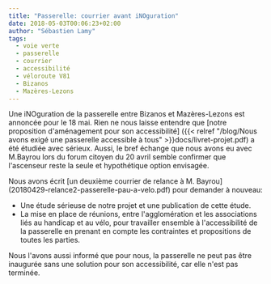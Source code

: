 ```yaml
---
title: "Passerelle: courrier avant iNOguration"
date: 2018-05-03T00:06:23+02:00
author: "Sébastien Lamy"
tags:
  - voie verte
  - passerelle
  - courrier
  - accessibilité
  - véloroute V81
  - Bizanos
  - Mazères-Lezons
---
```


Une iNOguration de la passerelle entre Bizanos et Mazères-Lezons est annoncée
pour le 18 mai. Rien ne nous laisse entendre que [notre proposition d'aménagement
pour son accessibilité]
({{< relref "/blog/Nous avons exigé une passerelle accessible à tous" >}}docs/livret-projet.pdf)
a été étudiée avec sérieux. Aussi, le bref échange que
nous avons eu avec M.Bayrou lors du forum citoyen du 20 avril semble
confirmer que l'ascenseur reste la seule et hypothétique option envisagée.

Nous avons écrit [un deuxième courrier de relance à M. Bayrou]
(20180429-relance2-passerelle-pau-a-velo.pdf) pour demander à nouveau:

* Une étude sérieuse de notre projet et une publication de cette étude.
* La mise en place de réunions, entre l'agglomération et les associations
  liés au handicap et au vélo, pour travailler ensemble à l'accessibilité de la
  passerelle en prenant en compte les contraintes et propositions de toutes les
  parties.

Nous l'avons aussi informé que pour nous, la passerelle ne peut pas être
inaugurée sans une solution pour son accessibilité, car elle n'est pas terminée.
